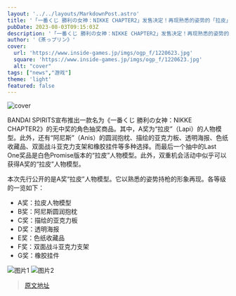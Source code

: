 ```yaml
---
layout: '../../layouts/MarkdownPost.astro'
title: '「一番くじ 勝利の女神：NIKKE CHAPTER2」发售决定！再现熟悉的姿势的「拉皮」手办先行公开'
pubDate: 2023-08-03T09:15:03Z
description: '「一番くじ 勝利の女神：NIKKE CHAPTER2」发售决定！再现熟悉的姿势的「拉皮」手办先行公开'
author: '《茶っプリン》'
cover:
  url: 'https://www.inside-games.jp/imgs/ogp_f/1220623.jpg'
  square: 'https://www.inside-games.jp/imgs/ogp_f/1220623.jpg'
  alt: "cover"
tags: ["news","游戏"]
theme: 'light'
featured: false
---
```


![cover](https://www.inside-games.jp/imgs/ogp_f/1220623.jpg)

BANDAI SPIRITS宣布推出一款名为《一番くじ 勝利の女神：NIKKE CHAPTER2》的无中奖的角色抽奖商品。其中，A奖为“拉皮”（Lapi）的人物模型。此外，还有“阿尼斯”（Anis）的圆润抱枕、描绘的亚克力板、透明海报、色纸收藏品、双面战斗亚克力支架和橡胶挂件等多种选择。而最后一个抽中的Last One奖品是白色Promise版本的“拉皮”人物模型。此外，双重机会活动中似乎可以获得A奖的“拉皮”人物模型。

本次先行公开的是A奖“拉皮”人物模型。它以熟悉的姿势持枪的形象再现。各等级的一览如下：

- A奖：拉皮人物模型
- B奖：阿尼斯圆润抱枕
- C奖：描绘的亚克力板
- D奖：透明海报
- E奖：色纸收藏品
- F奖：双面战斗亚克力支架
- G奖：橡胶挂件

![图片1](https://www.inside-games.jp/imgs/zoom/1220620.jpg)
![图片2](https://www.inside-games.jp/imgs/zoom/1220621.jpg)

>[原文地址](https://www.inside-games.jp/article/2023/08/03/147612.html)  
